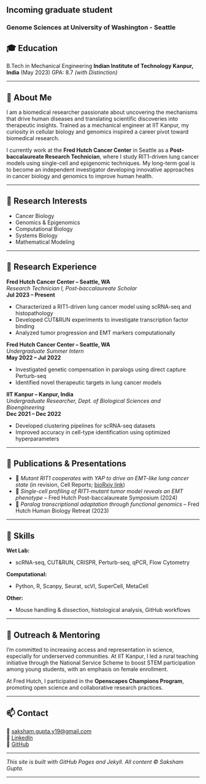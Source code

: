 ## Incoming graduate student 
### Genome Sciences at University of Washington - Seattle

## 🎓 Education
B.Tech in Mechanical Engineering
**Indian Institute of Technology Kanpur, India** (May 2023)
GPA: 8.7 *(with Distinction)*

---

## 🧬 About Me

I am a biomedical researcher passionate about uncovering the mechanisms that drive human diseases and translating scientific discoveries into therapeutic insights. Trained as a mechanical engineer at IIT Kanpur, my curiosity in cellular biology and genomics inspired a career pivot toward biomedical research. 

I currently work at the **Fred Hutch Cancer Center** in Seattle as a **Post-baccalaureate Research Technician**, where I study RIT1-driven lung cancer models using single-cell and epigenomic techniques. My long-term goal is to become an independent investigator developing innovative approaches in cancer biology and genomics to improve human health.

---

## 🧪 Research Interests

- Cancer Biology  
- Genomics & Epigenomics  
- Computational Biology  
- Systems Biology  
- Mathematical Modeling  

---

## 🔬 Research Experience

**Fred Hutch Cancer Center – Seattle, WA**  
*Research Technician I, Post-baccalaureate Scholar*  
**Jul 2023 – Present**  
- Characterized a RIT1-driven lung cancer model using scRNA-seq and histopathology  
- Developed CUT&RUN experiments to investigate transcription factor binding  
- Analyzed tumor progression and EMT markers computationally  

**Fred Hutch Cancer Center – Seattle, WA**  
*Undergraduate Summer Intern*  
**May 2022 – Jul 2022**  
- Investigated genetic compensation in paralogs using direct capture Perturb-seq  
- Identified novel therapeutic targets in lung cancer models  

**IIT Kanpur – Kanpur, India**  
*Undergraduate Researcher, Dept. of Biological Sciences and Bioengineering*  
**Dec 2021 – Dec 2022**  
- Developed clustering pipelines for scRNA-seq datasets  
- Improved accuracy in cell-type identification using optimized hyperparameters  

---

## 🧾 Publications & Presentations

- 📄 *Mutant RIT1 cooperates with YAP to drive an EMT-like lung cancer state* (in revision, Cell Reports; [bioRxiv link](https://doi.org/10.1101/2024.11.11.623044))  
- 🎤 *Single-cell profiling of RIT1-mutant tumor model reveals an EMT phenotype* – Fred Hutch Post-baccalaureate Symposium (2024)  
- 🎤 *Paralog transcriptional adaptation through functional genomics* – Fred Hutch Human Biology Retreat (2023)

---

## 🧰 Skills

**Wet Lab:**  
- scRNA-seq, CUT&RUN, CRISPR, Perturb-seq, qPCR, Flow Cytometry  

**Computational:**  
- Python, R, Scanpy, Seurat, scVI, SuperCell, MetaCell  

**Other:**  
- Mouse handling & dissection, histological analysis, GitHub workflows  



---

## 🌱 Outreach & Mentoring

I’m committed to increasing access and representation in science, especially for underserved communities. At IIT Kanpur, I led a rural teaching initiative through the National Service Scheme to boost STEM participation among young students, with an emphasis on female enrollment.

At Fred Hutch, I participated in the **Openscapes Champions Program**, promoting open science and collaborative research practices.

---

## 📫 Contact

📧 [saksham.gupta.y19@gmail.com](mailto:saksham.gupta.y19@gmail.com)  
🔗 [LinkedIn](https://www.linkedin.com/in/saksham-gupta-392a3a202/)  
🐙 [GitHub](https://github.com/saksham132)  

---

_This site is built with GitHub Pages and Jekyll. All content © Saksham Gupta._

---



